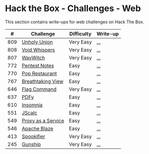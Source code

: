 # Hack the Box - Challenges - Web

This section contains write-ups for web challenges on Hack The Box.

|  #  | Challenge                                                                                  | Difficulty | Write-up                    |
|:---:|--------------------------------------------------------------------------------------------|------------|-----------------------------|
| 809 | [Unholy Union](https://app.hackthebox.com/challenges/Unholy%2520Union)                     | Very Easy  | [...](./unholy-union)       |
| 808 | [Void Whispers](https://app.hackthebox.com/challenges/Void%2520Whispers)                   | Very Easy  | [...](./void-whispers)      |
| 807 | [WayWitch](https://app.hackthebox.com/challenges/WayWitch)                                 | Very Easy  | [...](./way-witch)          |
| 772 | [Pentest Notes](https://app.hackthebox.com/challenges/Pentest%2520Notes)                   | Easy       | [...](./pentest-notes)      |
| 770 | [Pop Restaurant](https://app.hackthebox.com/challenges/Pop%2520Restaurant)                 | Easy       | [...](./pop-restaurant)     |
| 767 | [Breathtaking View](https://app.hackthebox.com/challenges/Breathtaking%2520View)           | Easy       | [...](./breathtaking-view)  |
| 646 | [Flag Command](https://app.hackthebox.com/challenges/Flag%2520Command)                     | Very Easy  | [...](./flag-command)       |
| 637 | [PDFy](https://app.hackthebox.com/challenges/PDFy)                                         | Easy       | [...](./pdfy)               |
| 610 | [Insomnia](https://app.hackthebox.com/challenges/Insomnia)                                 | Easy       | [...](./insomnia)           |
| 551 | [JScalc](https://app.hackthebox.com/challenges/JScalc)                                     | Easy       | [...](./jscalc)             |
| 549 | [Proxy as a Service](https://app.hackthebox.com/challenges/Proxy%2520as%2520a%2520Service) | Easy       | [...](./proxy-as-a-service) |
| 546 | [Apache Blaze](https://app.hackthebox.com/challenges/ApacheBlaze)                          | Easy       | [...](./apache-blaze)       |
| 413 | [Spookifier](https://app.hackthebox.com/challenges/Spookifier)                             | Very Easy  | [...](./spookifier)         |
| 245 | [Gunship](https://app.hackthebox.com/challenges/Gunship)                                   | Very Easy  | [...](./gunship)            |